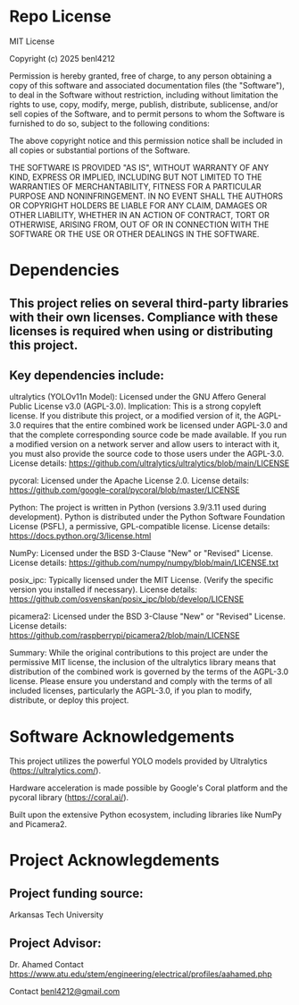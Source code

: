 # Repo License
MIT License

Copyright (c) 2025 benl4212

Permission is hereby granted, free of charge, to any person obtaining a copy
of this software and associated documentation files (the "Software"), to deal
in the Software without restriction, including without limitation the rights
to use, copy, modify, merge, publish, distribute, sublicense, and/or sell
copies of the Software, and to permit persons to whom the Software is
furnished to do so, subject to the following conditions:

The above copyright notice and this permission notice shall be included in all
copies or substantial portions of the Software.

THE SOFTWARE IS PROVIDED "AS IS", WITHOUT WARRANTY OF ANY KIND, EXPRESS OR
IMPLIED, INCLUDING BUT NOT LIMITED TO THE WARRANTIES OF MERCHANTABILITY,
FITNESS FOR A PARTICULAR PURPOSE AND NONINFRINGEMENT. IN NO EVENT SHALL THE
AUTHORS OR COPYRIGHT HOLDERS BE LIABLE FOR ANY CLAIM, DAMAGES OR OTHER
LIABILITY, WHETHER IN AN ACTION OF CONTRACT, TORT OR OTHERWISE, ARISING FROM,
OUT OF OR IN CONNECTION WITH THE SOFTWARE OR THE USE OR OTHER DEALINGS IN THE
SOFTWARE.

# Dependencies
## This project relies on several third-party libraries with their own licenses. Compliance with these licenses is required when using or distributing this project. 

## Key dependencies include:

ultralytics (YOLOv11n Model): Licensed under the GNU Affero General Public License v3.0 (AGPL-3.0).
Implication: This is a strong copyleft license. If you distribute this project, or a modified version of it, the AGPL-3.0 requires that the entire combined work be licensed under AGPL-3.0 and that the complete corresponding source code be made available. If you run a modified version on a network server and allow users to interact with it, you must also provide the source code to those users under the AGPL-3.0.
License details: https://github.com/ultralytics/ultralytics/blob/main/LICENSE


pycoral: Licensed under the Apache License 2.0.
License details: https://github.com/google-coral/pycoral/blob/master/LICENSE


Python: The project is written in Python (versions 3.9/3.11 used during development). Python is distributed under the Python Software Foundation License (PSFL), a permissive, GPL-compatible license.
License details: https://docs.python.org/3/license.html


NumPy: Licensed under the BSD 3-Clause "New" or "Revised" License.
License details: https://github.com/numpy/numpy/blob/main/LICENSE.txt


posix_ipc: Typically licensed under the MIT License. (Verify the specific version you installed if necessary).
License details: https://github.com/osvenskan/posix_ipc/blob/develop/LICENSE


picamera2: Licensed under the BSD 3-Clause "New" or "Revised" License.
License details: https://github.com/raspberrypi/picamera2/blob/main/LICENSE


Summary: While the original contributions to this project are under the permissive MIT license, the inclusion of the ultralytics library means that distribution of the combined work is governed by the terms of the AGPL-3.0 license. Please ensure you understand and comply with the terms of all included licenses, particularly the AGPL-3.0, if you plan to modify, distribute, or deploy this project.

#  Software Acknowledgements

This project utilizes the powerful YOLO models provided by Ultralytics (https://ultralytics.com/).

Hardware acceleration is made possible by Google's Coral platform and the pycoral library (https://coral.ai/).

Built upon the extensive Python ecosystem, including libraries like NumPy and Picamera2.

# Project Acknowlegdements
## Project funding source: 
Arkansas Tech University
## Project Advisor: 
Dr. Ahamed 
Contact https://www.atu.edu/stem/engineering/electrical/profiles/aahamed.php

Contact
benl4212@gmail.com
